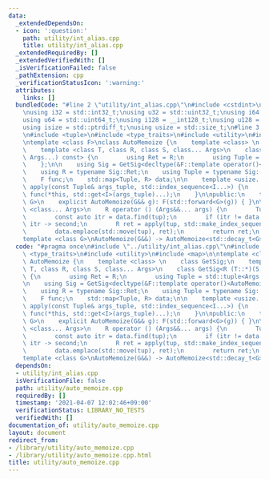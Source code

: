 ```yaml
---
data:
  _extendedDependsOn:
  - icon: ':question:'
    path: utility/int_alias.cpp
    title: utility/int_alias.cpp
  _extendedRequiredBy: []
  _extendedVerifiedWith: []
  _isVerificationFailed: false
  _pathExtension: cpp
  _verificationStatusIcon: ':warning:'
  attributes:
    links: []
  bundledCode: "#line 2 \"utility/int_alias.cpp\"\n#include <cstdint>\n#include <cstddef>\n\
    \nusing i32 = std::int32_t;\nusing u32 = std::uint32_t;\nusing i64 = std::int64_t;\n\
    using u64 = std::uint64_t;\nusing i128 = __int128_t;\nusing u128 = __uint128_t;\n\
    using isize = std::ptrdiff_t;\nusing usize = std::size_t;\n#line 3 \"utility/auto_memoize.cpp\"\
    \n#include <tuple>\n#include <type_traits>\n#include <utility>\n#include <map>\n\
    \ntemplate <class F>\nclass AutoMemoize {\n    template <class> \n    class GetSig;\n\
    \    template <class T, class R, class S, class... Args>\n    class GetSig<R (T::*)(S,\
    \ Args...) const> {\n        using Ret = R;\n        using Tuple = std::tuple<Args...>;\n\
    \    };\n\n    using Sig = GetSig<decltype(&F::template operator()<AutoMemoize<F>&>)>;\n\
    \    using R = typename Sig::Ret;\n    using Tuple = typename Sig::Tuple;\n\n\
    \    F func;\n    std::map<Tuple, R> data;\n\n    template <usize... I>\n    R\
    \ apply(const Tuple& args_tuple, std::index_sequence<I...>) {\n        return\
    \ func(*this, std::get<I>(args_tuple)...);\n    }\n\npublic:\n    template <class\
    \ G>\n    explicit AutoMemoize(G&& g): F(std::forward<G>(g)) { }\n\n    template\
    \ <class... Args>\n    R operator () (Args&&... args) {\n        Tuple tup(std::forward<Args>(args)...);\n\
    \        const auto itr = data.find(tup);\n        if (itr != data.end()) return\
    \ itr -> second;\n        R ret = apply(tup, std::make_index_sequence<std::tuple_size_v<Tuple>>());\n\
    \        data.emplace(std::move(tup), ret);\n        return ret;\n    }\n};\n\n\
    template <class G>\nAutoMemoize(G&&) -> AutoMemoize<std::decay_t<G>>;\n"
  code: "#pragma once\n#include \"../utility/int_alias.cpp\"\n#include <tuple>\n#include\
    \ <type_traits>\n#include <utility>\n#include <map>\n\ntemplate <class F>\nclass\
    \ AutoMemoize {\n    template <class> \n    class GetSig;\n    template <class\
    \ T, class R, class S, class... Args>\n    class GetSig<R (T::*)(S, Args...) const>\
    \ {\n        using Ret = R;\n        using Tuple = std::tuple<Args...>;\n    };\n\
    \n    using Sig = GetSig<decltype(&F::template operator()<AutoMemoize<F>&>)>;\n\
    \    using R = typename Sig::Ret;\n    using Tuple = typename Sig::Tuple;\n\n\
    \    F func;\n    std::map<Tuple, R> data;\n\n    template <usize... I>\n    R\
    \ apply(const Tuple& args_tuple, std::index_sequence<I...>) {\n        return\
    \ func(*this, std::get<I>(args_tuple)...);\n    }\n\npublic:\n    template <class\
    \ G>\n    explicit AutoMemoize(G&& g): F(std::forward<G>(g)) { }\n\n    template\
    \ <class... Args>\n    R operator () (Args&&... args) {\n        Tuple tup(std::forward<Args>(args)...);\n\
    \        const auto itr = data.find(tup);\n        if (itr != data.end()) return\
    \ itr -> second;\n        R ret = apply(tup, std::make_index_sequence<std::tuple_size_v<Tuple>>());\n\
    \        data.emplace(std::move(tup), ret);\n        return ret;\n    }\n};\n\n\
    template <class G>\nAutoMemoize(G&&) -> AutoMemoize<std::decay_t<G>>;\n"
  dependsOn:
  - utility/int_alias.cpp
  isVerificationFile: false
  path: utility/auto_memoize.cpp
  requiredBy: []
  timestamp: '2021-04-07 12:02:46+09:00'
  verificationStatus: LIBRARY_NO_TESTS
  verifiedWith: []
documentation_of: utility/auto_memoize.cpp
layout: document
redirect_from:
- /library/utility/auto_memoize.cpp
- /library/utility/auto_memoize.cpp.html
title: utility/auto_memoize.cpp
---
```

